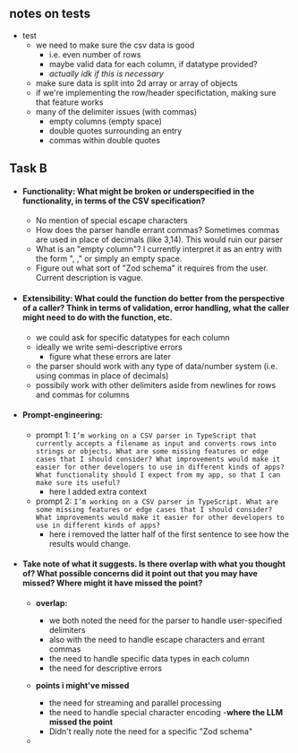 ## notes on tests

- test
    - we need to make sure the csv data is good
        - i.e. even number of rows
        - maybe valid data for each column, if datatype provided?
        - *actually idk if this is necessary*
    - make sure data is split into 2d array or array of objects
    - if we're implementing the row/header specifictation, making sure that feature works
    - many of the delimiter issues (with commas)
        - empty columns (empty space)
        - double quotes surrounding an entry
        - commas within double quotes

## Task B
- #### **Functionality:** What might be broken or underspecified in the functionality, in terms of the CSV specification? 
    - No mention of special escape characters
    - How does the parser handle errant commas? Sometimes commas are used in place of decimals (like 3,14). This would ruin our parser
    - What is an "empty column"? I currently interpret it as an entry with the form ", ," or simply an empty space.
    - Figure out what sort of "Zod schema" it requires from the user. Current description is vague.
- #### **Extensibility:** What could the function do better from the perspective of a caller? Think in terms of validation, error handling, what the caller might need to do with the function, etc.
    - we could ask for specific datatypes for each column
    - ideally we write semi-descriptive errors
        - figure what these errors are later
    - the parser should work with any type of data/number system (i.e. using commas in place of decimals)
    - possibily work with other delimiters aside from newlines for rows and commas for columns

- #### Prompt-engineering:
    - prompt 1:
    `I’m working on a CSV parser in TypeScript that currently accepts a filename as input and converts rows into strings or objects. What are some missing features or edge cases that I should consider? What improvements would make it easier for other developers to use in different kinds of apps? What functionality should I expect from my app, so that I can make sure its useful? `
        - here I added extra context
    - prompt 2: `I’m working on a CSV parser in TypeScript. What are some missing features or edge cases that I should consider? What improvements would make it easier for other developers to use in different kinds of apps?`
        - here i removed the latter half of the first sentence to see how the results would change.

- #### Take note of what it suggests. Is there overlap with what you thought of? What possible concerns did it point out that you may have missed? Where might it have missed the point? 
    - **overlap:**  
        - we both noted the need for the parser to handle user-specified delimiters
        - also with the need to handle escape characters and errant commas
        - the need to handle specific data types in each column
        - the need for descriptive errors
    - **points i might've missed**
        - the need for streaming and parallel processing
        - the need to handle special character encoding 
    -**where the LLM missed the point**
        - Didn't really note the need for a specific "Zod schema"
    
    - 